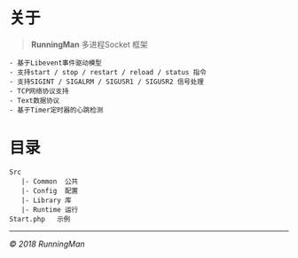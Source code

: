 # 关于
> **RunningMan** 多进程Socket 框架

    - 基于Libevent事件驱动模型
    - 支持start / stop / restart / reload / status 指令
    - 支持SIGINT / SIGALRM / SIGUSR1 / SIGUSR2 信号处理
    - TCP网络协议支持
    - Text数据协议
    - 基于Timer定时器的心跳检测

# 目录
    Src
       |- Common  公共
       |- Config  配置
       |- Library 库
       |- Runtime 运行
    Start.php   示例

----------

*© 2018 RunningMan*
